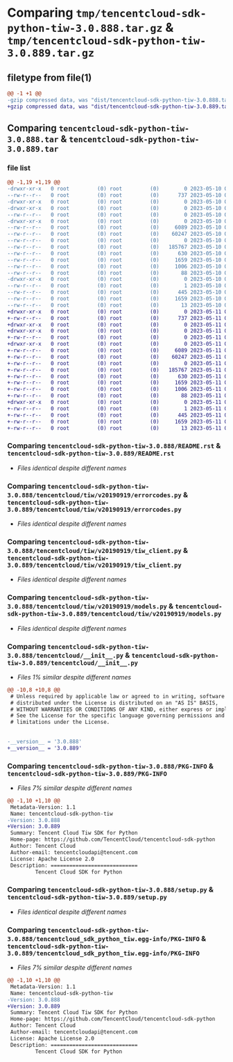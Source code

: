 # Comparing `tmp/tencentcloud-sdk-python-tiw-3.0.888.tar.gz` & `tmp/tencentcloud-sdk-python-tiw-3.0.889.tar.gz`

## filetype from file(1)

```diff
@@ -1 +1 @@
-gzip compressed data, was "dist/tencentcloud-sdk-python-tiw-3.0.888.tar", last modified: Wed May 10 02:57:31 2023, max compression
+gzip compressed data, was "dist/tencentcloud-sdk-python-tiw-3.0.889.tar", last modified: Thu May 11 03:23:42 2023, max compression
```

## Comparing `tencentcloud-sdk-python-tiw-3.0.888.tar` & `tencentcloud-sdk-python-tiw-3.0.889.tar`

### file list

```diff
@@ -1,19 +1,19 @@
-drwxr-xr-x   0 root         (0) root         (0)        0 2023-05-10 02:57:31.000000 tencentcloud-sdk-python-tiw-3.0.888/
--rw-r--r--   0 root         (0) root         (0)      737 2023-05-10 02:57:31.000000 tencentcloud-sdk-python-tiw-3.0.888/README.rst
-drwxr-xr-x   0 root         (0) root         (0)        0 2023-05-10 02:57:31.000000 tencentcloud-sdk-python-tiw-3.0.888/tencentcloud/
-drwxr-xr-x   0 root         (0) root         (0)        0 2023-05-10 02:57:31.000000 tencentcloud-sdk-python-tiw-3.0.888/tencentcloud/tiw/
--rw-r--r--   0 root         (0) root         (0)        0 2023-05-10 02:57:31.000000 tencentcloud-sdk-python-tiw-3.0.888/tencentcloud/tiw/__init__.py
-drwxr-xr-x   0 root         (0) root         (0)        0 2023-05-10 02:57:31.000000 tencentcloud-sdk-python-tiw-3.0.888/tencentcloud/tiw/v20190919/
--rw-r--r--   0 root         (0) root         (0)     6089 2023-05-10 02:57:31.000000 tencentcloud-sdk-python-tiw-3.0.888/tencentcloud/tiw/v20190919/errorcodes.py
--rw-r--r--   0 root         (0) root         (0)    60247 2023-05-10 02:57:31.000000 tencentcloud-sdk-python-tiw-3.0.888/tencentcloud/tiw/v20190919/tiw_client.py
--rw-r--r--   0 root         (0) root         (0)        0 2023-05-10 02:57:31.000000 tencentcloud-sdk-python-tiw-3.0.888/tencentcloud/tiw/v20190919/__init__.py
--rw-r--r--   0 root         (0) root         (0)   185767 2023-05-10 02:57:31.000000 tencentcloud-sdk-python-tiw-3.0.888/tencentcloud/tiw/v20190919/models.py
--rw-r--r--   0 root         (0) root         (0)      630 2023-05-10 02:57:31.000000 tencentcloud-sdk-python-tiw-3.0.888/tencentcloud/__init__.py
--rw-r--r--   0 root         (0) root         (0)     1659 2023-05-10 02:57:31.000000 tencentcloud-sdk-python-tiw-3.0.888/PKG-INFO
--rw-r--r--   0 root         (0) root         (0)     1006 2023-05-10 02:57:31.000000 tencentcloud-sdk-python-tiw-3.0.888/setup.py
--rw-r--r--   0 root         (0) root         (0)       88 2023-05-10 02:57:31.000000 tencentcloud-sdk-python-tiw-3.0.888/setup.cfg
-drwxr-xr-x   0 root         (0) root         (0)        0 2023-05-10 02:57:31.000000 tencentcloud-sdk-python-tiw-3.0.888/tencentcloud_sdk_python_tiw.egg-info/
--rw-r--r--   0 root         (0) root         (0)        1 2023-05-10 02:57:31.000000 tencentcloud-sdk-python-tiw-3.0.888/tencentcloud_sdk_python_tiw.egg-info/dependency_links.txt
--rw-r--r--   0 root         (0) root         (0)      445 2023-05-10 02:57:31.000000 tencentcloud-sdk-python-tiw-3.0.888/tencentcloud_sdk_python_tiw.egg-info/SOURCES.txt
--rw-r--r--   0 root         (0) root         (0)     1659 2023-05-10 02:57:31.000000 tencentcloud-sdk-python-tiw-3.0.888/tencentcloud_sdk_python_tiw.egg-info/PKG-INFO
--rw-r--r--   0 root         (0) root         (0)       13 2023-05-10 02:57:31.000000 tencentcloud-sdk-python-tiw-3.0.888/tencentcloud_sdk_python_tiw.egg-info/top_level.txt
+drwxr-xr-x   0 root         (0) root         (0)        0 2023-05-11 03:23:42.000000 tencentcloud-sdk-python-tiw-3.0.889/
+-rw-r--r--   0 root         (0) root         (0)      737 2023-05-11 03:23:41.000000 tencentcloud-sdk-python-tiw-3.0.889/README.rst
+drwxr-xr-x   0 root         (0) root         (0)        0 2023-05-11 03:23:42.000000 tencentcloud-sdk-python-tiw-3.0.889/tencentcloud/
+drwxr-xr-x   0 root         (0) root         (0)        0 2023-05-11 03:23:42.000000 tencentcloud-sdk-python-tiw-3.0.889/tencentcloud/tiw/
+-rw-r--r--   0 root         (0) root         (0)        0 2023-05-11 03:23:41.000000 tencentcloud-sdk-python-tiw-3.0.889/tencentcloud/tiw/__init__.py
+drwxr-xr-x   0 root         (0) root         (0)        0 2023-05-11 03:23:42.000000 tencentcloud-sdk-python-tiw-3.0.889/tencentcloud/tiw/v20190919/
+-rw-r--r--   0 root         (0) root         (0)     6089 2023-05-11 03:23:41.000000 tencentcloud-sdk-python-tiw-3.0.889/tencentcloud/tiw/v20190919/errorcodes.py
+-rw-r--r--   0 root         (0) root         (0)    60247 2023-05-11 03:23:41.000000 tencentcloud-sdk-python-tiw-3.0.889/tencentcloud/tiw/v20190919/tiw_client.py
+-rw-r--r--   0 root         (0) root         (0)        0 2023-05-11 03:23:41.000000 tencentcloud-sdk-python-tiw-3.0.889/tencentcloud/tiw/v20190919/__init__.py
+-rw-r--r--   0 root         (0) root         (0)   185767 2023-05-11 03:23:41.000000 tencentcloud-sdk-python-tiw-3.0.889/tencentcloud/tiw/v20190919/models.py
+-rw-r--r--   0 root         (0) root         (0)      630 2023-05-11 03:23:41.000000 tencentcloud-sdk-python-tiw-3.0.889/tencentcloud/__init__.py
+-rw-r--r--   0 root         (0) root         (0)     1659 2023-05-11 03:23:42.000000 tencentcloud-sdk-python-tiw-3.0.889/PKG-INFO
+-rw-r--r--   0 root         (0) root         (0)     1006 2023-05-11 03:23:41.000000 tencentcloud-sdk-python-tiw-3.0.889/setup.py
+-rw-r--r--   0 root         (0) root         (0)       88 2023-05-11 03:23:42.000000 tencentcloud-sdk-python-tiw-3.0.889/setup.cfg
+drwxr-xr-x   0 root         (0) root         (0)        0 2023-05-11 03:23:42.000000 tencentcloud-sdk-python-tiw-3.0.889/tencentcloud_sdk_python_tiw.egg-info/
+-rw-r--r--   0 root         (0) root         (0)        1 2023-05-11 03:23:42.000000 tencentcloud-sdk-python-tiw-3.0.889/tencentcloud_sdk_python_tiw.egg-info/dependency_links.txt
+-rw-r--r--   0 root         (0) root         (0)      445 2023-05-11 03:23:42.000000 tencentcloud-sdk-python-tiw-3.0.889/tencentcloud_sdk_python_tiw.egg-info/SOURCES.txt
+-rw-r--r--   0 root         (0) root         (0)     1659 2023-05-11 03:23:42.000000 tencentcloud-sdk-python-tiw-3.0.889/tencentcloud_sdk_python_tiw.egg-info/PKG-INFO
+-rw-r--r--   0 root         (0) root         (0)       13 2023-05-11 03:23:42.000000 tencentcloud-sdk-python-tiw-3.0.889/tencentcloud_sdk_python_tiw.egg-info/top_level.txt
```

### Comparing `tencentcloud-sdk-python-tiw-3.0.888/README.rst` & `tencentcloud-sdk-python-tiw-3.0.889/README.rst`

 * *Files identical despite different names*

### Comparing `tencentcloud-sdk-python-tiw-3.0.888/tencentcloud/tiw/v20190919/errorcodes.py` & `tencentcloud-sdk-python-tiw-3.0.889/tencentcloud/tiw/v20190919/errorcodes.py`

 * *Files identical despite different names*

### Comparing `tencentcloud-sdk-python-tiw-3.0.888/tencentcloud/tiw/v20190919/tiw_client.py` & `tencentcloud-sdk-python-tiw-3.0.889/tencentcloud/tiw/v20190919/tiw_client.py`

 * *Files identical despite different names*

### Comparing `tencentcloud-sdk-python-tiw-3.0.888/tencentcloud/tiw/v20190919/models.py` & `tencentcloud-sdk-python-tiw-3.0.889/tencentcloud/tiw/v20190919/models.py`

 * *Files identical despite different names*

### Comparing `tencentcloud-sdk-python-tiw-3.0.888/tencentcloud/__init__.py` & `tencentcloud-sdk-python-tiw-3.0.889/tencentcloud/__init__.py`

 * *Files 1% similar despite different names*

```diff
@@ -10,8 +10,8 @@
 # Unless required by applicable law or agreed to in writing, software
 # distributed under the License is distributed on an "AS IS" BASIS,
 # WITHOUT WARRANTIES OR CONDITIONS OF ANY KIND, either express or implied.
 # See the License for the specific language governing permissions and
 # limitations under the License.
 
 
-__version__ = '3.0.888'
+__version__ = '3.0.889'
```

### Comparing `tencentcloud-sdk-python-tiw-3.0.888/PKG-INFO` & `tencentcloud-sdk-python-tiw-3.0.889/PKG-INFO`

 * *Files 7% similar despite different names*

```diff
@@ -1,10 +1,10 @@
 Metadata-Version: 1.1
 Name: tencentcloud-sdk-python-tiw
-Version: 3.0.888
+Version: 3.0.889
 Summary: Tencent Cloud Tiw SDK for Python
 Home-page: https://github.com/TencentCloud/tencentcloud-sdk-python
 Author: Tencent Cloud
 Author-email: tencentcloudapi@tencent.com
 License: Apache License 2.0
 Description: ============================
         Tencent Cloud SDK for Python
```

### Comparing `tencentcloud-sdk-python-tiw-3.0.888/setup.py` & `tencentcloud-sdk-python-tiw-3.0.889/setup.py`

 * *Files identical despite different names*

### Comparing `tencentcloud-sdk-python-tiw-3.0.888/tencentcloud_sdk_python_tiw.egg-info/PKG-INFO` & `tencentcloud-sdk-python-tiw-3.0.889/tencentcloud_sdk_python_tiw.egg-info/PKG-INFO`

 * *Files 7% similar despite different names*

```diff
@@ -1,10 +1,10 @@
 Metadata-Version: 1.1
 Name: tencentcloud-sdk-python-tiw
-Version: 3.0.888
+Version: 3.0.889
 Summary: Tencent Cloud Tiw SDK for Python
 Home-page: https://github.com/TencentCloud/tencentcloud-sdk-python
 Author: Tencent Cloud
 Author-email: tencentcloudapi@tencent.com
 License: Apache License 2.0
 Description: ============================
         Tencent Cloud SDK for Python
```


